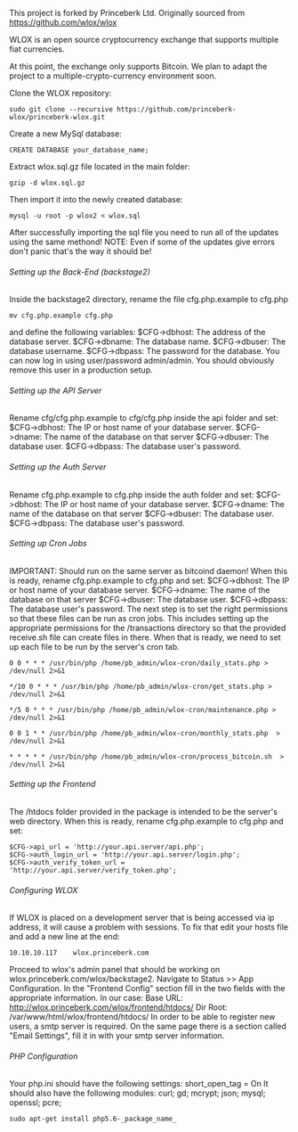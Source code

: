 This project is forked by Princeberk Ltd. Originally sourced from https://github.com/wlox/wlox

WLOX is an open source cryptocurrency exchange that supports multiple fiat currencies.

At this point, the exchange only supports Bitcoin. We plan to adapt the project to a multiple-crypto-currency environment soon.

Clone the WLOX repository:
```
sudo git clone --recursive https://github.com/princeberk-wlox/princeberk-wlox.git
```

Create a new MySql database:

```
CREATE DATABASE your_database_name;
```

Extract wlox.sql.gz file located in the main folder:

```
gzip -d wlox.sql.gz
```

Then import it into the newly created database:

```
mysql -u root -p wlox2 < wlox.sql
```

After successfully importing the sql file you need to run all of the updates using the same methond! NOTE: Even if some of the updates give errors don't panic that's the way it should be!

###### Setting up the Back-End (backstage2)

Inside the backstage2 directory, rename the file cfg.php.example to cfg.php

```
mv cfg.php.example cfg.php
```

and define the following variables: $CFG->dbhost: The address of the database server. $CFG->dbname: The database name. $CFG->dbuser: The database username. $CFG->dbpass: The password for the database. You can now log in using user/password admin/admin. You should obviously remove this user in a production setup.

###### Setting up the API Server

Rename cfg/cfg.php.example to cfg/cfg.php inside the api folder and set: $CFG->dbhost: The IP or host name of your database server. $CFG->dname: The name of the database on that server $CFG->dbuser: The database user. $CFG->dbpass: The database user's password.

###### Setting up the Auth Server

Rename cfg.php.example to cfg.php inside the auth folder and set: $CFG->dbhost: The IP or host name of your database server. $CFG->dname: The name of the database on that server $CFG->dbuser: The database user. $CFG->dbpass: The database user's password.

###### Setting up Cron Jobs

IMPORTANT: Should run on the same server as bitcoind daemon! When this is ready, rename cfg.php.example to cfg.php and set: $CFG->dbhost: The IP or host name of your database server. $CFG->dname: The name of the database on that server $CFG->dbuser: The database user. $CFG->dbpass: The database user's password. The next step is to set the right permissions so that these files can be run as cron jobs. This includes setting up the appropriate permissions for the /transactions directory so that the provided receive.sh file can create files in there. When that is ready, we need to set up each file to be run by the server's cron tab.

```
0 0 * * * /usr/bin/php /home/pb_admin/wlox-cron/daily_stats.php > /dev/null 2>&1

*/10 0 * * * /usr/bin/php /home/pb_admin/wlox-cron/get_stats.php > /dev/null 2>&1

*/5 0 * * * /usr/bin/php /home/pb_admin/wlox-cron/maintenance.php > /dev/null 2>&1

0 0 1 * * /usr/bin/php /home/pb_admin/wlox-cron/monthly_stats.php  > /dev/null 2>&1

* * * * * /usr/bin/php /home/pb_admin/wlox-cron/process_bitcoin.sh  > /dev/null 2>&1
```

###### Setting up the Frontend

The /htdocs folder provided in the package is intended to be the server's web directory. When this is ready, rename cfg.php.example to cfg.php and set: 
```
$CFG->api_url = 'http://your.api.server/api.php';
$CFG->auth_login_url = 'http://your.api.server/login.php';
$CFG->auth_verify_token_url = 'http://your.api.server/verify_token.php';
```

###### Configuring WLOX

If WLOX is placed on a development server that is being accessed via ip address, it will cause a problem with sessions. To fix that edit your hosts file and add a new line at the end:

```
10.10.10.117    wlox.princeberk.com
```

Proceed to wlox's admin panel that should be working on wlox.princeberk.com/wlox/backstage2\. Navigate to Status >> App Configuration. In the "Frontend Config" section fill in the two fields with the appropriate information. In our case: Base URL: http://wlox.princeberk.com/wlox/frontend/htdocs/ Dir Root: /var/www/html/wlox/frontend/htdocs/ In order to be able to register new users, a smtp server is required. On the same page there is a section called "Email Settings", fill it in with your smtp server information.

###### PHP Configuration

Your php.ini should have the following settings: short_open_tag = On It should also have the following modules: 
curl;
gd;
mcrypt;
json;
mysql;
openssl;
pcre;

```
sudo apt-get install php5.6-_package_name_
```
